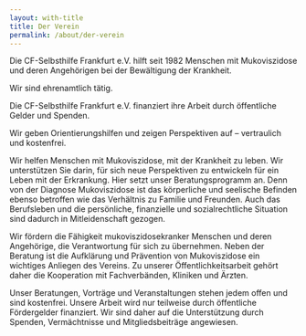 ```yaml
---
layout: with-title
title: Der Verein
permalink: /about/der-verein
---
```


Die CF-Selbsthilfe Frankfurt e.V. hilft seit 1982 Menschen mit Mukoviszidose und deren Angehörigen bei der Bewältigung der Krankheit.

Wir sind ehrenamtlich tätig.

Die CF-Selbsthilfe Frankfurt e.V. finanziert ihre Arbeit durch öffentliche Gelder und Spenden.

Wir geben Orientierungshilfen und zeigen Perspektiven auf – vertraulich und kostenfrei.

Wir helfen Menschen mit Mukoviszidose, mit der Krankheit zu leben. Wir unterstützen Sie darin, für sich neue Perspektiven zu entwickeln für ein Leben mit der Erkrankung. Hier setzt unser Beratungsprogramm an. Denn von der Diagnose Mukoviszidose ist das körperliche und seelische Befinden ebenso betroffen wie das Verhältnis zu Familie und Freunden. Auch das Berufsleben und die persönliche, finanzielle und sozialrechtliche Situation sind dadurch in Mitleidenschaft gezogen.

Wir fördern die Fähigkeit mukoviszidosekranker Menschen und deren Angehörige, die Verantwortung für sich zu übernehmen. Neben der Beratung ist die Aufklärung und Prävention von Mukoviszidose ein wichtiges Anliegen des Vereins. Zu unserer Öffentlichkeitsarbeit gehört daher die Kooperation mit Fachverbänden, Kliniken und Ärzten.

Unser Beratungen, Vorträge und Veranstaltungen stehen jedem offen und sind kostenfrei. Unsere Arbeit wird nur teilweise durch öffentliche Fördergelder finanziert. Wir sind daher auf die Unterstützung durch Spenden, Vermächtnisse und Mitgliedsbeiträge angewiesen.